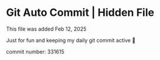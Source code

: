 # Git Auto Commit | Hidden File

This file was added Feb 12, 2025

Just for fun and keeping my daily git commit active 🤪

commit number: 331615
